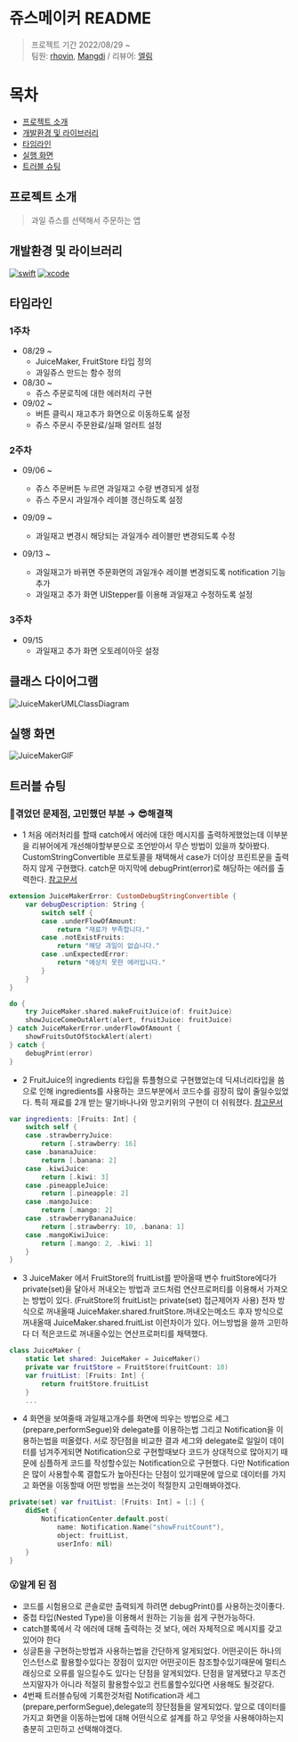 # 쥬스메이커 README
> 프로젝트 기간 2022/08/29 ~  
> 팀원: [rhovin](https://github.com/yuvinrho), [Mangdi](https://github.com/MangDi-L) / 리뷰어: [엘림](https://github.com/lina0322)

# 목차
- [프로젝트 소개](#소개)
- [개발환경 및 라이브러리](#개발환경-및-라이브러리)
- [타임라인](#타임라인)
- [실행 화면](#실행-화면)
- [트러블 슈팅](#트러블-슈팅)

## 프로젝트 소개
> 과일 쥬스를 선택해서 주문하는 앱


## 개발환경 및 라이브러리
[![swift](https://img.shields.io/badge/swift-5.6-orange)]() [![xcode](https://img.shields.io/badge/Xcode-13.4.1-blue)]()

## 타임라인

### 1주차
- 08/29 ~
    - JuiceMaker, FruitStore 타입 정의
    - 과일쥬스 만드는 함수 정의
- 08/30 ~
    - 쥬스 주문로직에 대한 에러처리 구현
- 09/02 ~
    - 버튼 클릭시 재고추가 화면으로 이동하도록 설정
    - 쥬스 주문시 주문완료/실패 얼러트 설정
    
### 2주차 
- 09/06 ~
    - 쥬스 주문버튼 누르면 과일재고 수량 변경되게 설정
    - 쥬스 주문시 과일개수 레이블 갱신하도록 설정
- 09/09 ~
    - 과일재고 변경시 해당되는 과일개수 레이블만 변경되도록 수정
    
    
- 09/13 ~
    - 과일재고가 바뀌면 주문화면의 과일개수 레이블 변경되도록 notification 기능 추가
    - 과일재고 추가 화면 UIStepper를 이용해 과일재고 수정하도록 설정
### 3주차
- 09/15 
    - 과일재고 추가 화면 오토레이아웃 설정



## 클래스 다이어그램
![JuiceMakerUMLClassDiagram](https://user-images.githubusercontent.com/49121469/190550856-3f9c6d45-306f-4ed0-a6d4-67fe632bbdc0.jpg)

## 실행 화면
![JuiceMakerGIF](https://user-images.githubusercontent.com/49121469/190535606-a4263183-0cac-4843-b3fe-e7f2be9860bb.gif)
## 트러블 슈팅

### 🤔겪었던 문제점, 고민했던 부분 → 😎해결책
- 1
처음 에러처리를 할때 catch에서 에러에 대한 메시지를 출력하게했었는데 이부분을 리뷰어에게 개선해야할부분으로 조언받아서 무슨 방법이 있을까 찾아봤다. CustomStringConvertible 프로토콜을 채택해서 case가 더이상 프린트문을 출력하지 않게 구현했다. catch문 마지막에 debugPrint(error)로 해당하는 에러를 출력한다.
[참고문서](https://www.advancedswift.com/custom-errors-in-swift/)
```swift
extension JuiceMakerError: CustomDebugStringConvertible {
    var debugDescription: String {
        switch self {
        case .underFlowOfAmount:
            return "재료가 부족합니다."
        case .notExistFruits:
            return "해당 과일이 없습니다."
        case .unExpectedError:
            return "예상치 못한 에러입니다."
        }
    }
}
```
```swift
do {
    try JuiceMaker.shared.makeFruitJuice(of: fruitJuice)
    showJuiceComeOutAlert(alert, fruitJuice: fruitJuice)
} catch JuiceMakerError.underFlowOfAmount {
    showFruitsOutOfStockAlert(alert)
} catch {
    debugPrint(error)
}  
```
- 2 
FruitJuice의 ingredients 타입을 튜플형으로 구현했었는데 딕셔너리타입을 씀으로 인해 ingredients를 사용하는 코드부분에서 코드수를 굉장히 많이 줄일수있었다. 특히 재료를 2개 받는 딸기바나나와 망고키위의 구현이 더 쉬워졌다.
[참고문서](https://docs.swift.org/swift-book/LanguageGuide/NestedTypes.html)
```swift
var ingredients: [Fruits: Int] {
    switch self {
    case .strawberryJuice:
        return [.strawberry: 16]
    case .bananaJuice:
        return [.banana: 2]
    case .kiwiJuice:
        return [.kiwi: 3]
    case .pineappleJuice:
        return [.pineapple: 2]
    case .mangoJuice:
        return [.mango: 2]
    case .strawberryBananaJuice:
        return [.strawberry: 10, .banana: 1]
    case .mangoKiwiJuice:
        return [.mango: 2, .kiwi: 1]
    }
}

```

- 3
JuiceMaker 에서 FruitStore의 fruitList를 받아올때
변수 fruitStore에다가 private(set)을 달아서 꺼내오는 방법과
코드처럼 연산프로퍼티를 이용해서 가져오는 방법이 있다.
(FruitStore의 fruitList는 private(set) 접근제어자 사용)
전자 방식으로 꺼내올때 JuiceMaker.shared.fruitStore.꺼내오는메소드
후자 방식으로 꺼내올때 JuiceMaker.shared.fruitList 
이런차이가 있다. 어느방법을 쓸까 고민하다 더 적은코드로 꺼내올수있는 연산프로퍼티를 채택했다.
```Swift
class JuiceMaker {
    static let shared: JuiceMaker = JuiceMaker()
    private var fruitStore = FruitStore(fruitCount: 10)
    var fruitList: [Fruits: Int] {
        return fruitStore.fruitList
    }
    ...
```

- 4
화면을 보여줄때 과일재고개수를 화면에 띄우는 방법으로 세그(prepare,performSegue)와 delegate를 이용하는법 그리고 Notification을 이용하는법을 떠올렸다. 서로 장단점을 비교한 결과 세그와 delegate로 일일이 데이터를 넘겨주게되면 Notification으로 구현할때보다 코드가 상대적으로 많아지기 때문에 심플하게 코드를 작성할수있는 Notification으로 구현했다.
다만 Notification은 많이 사용할수록 결합도가 높아진다는 단점이 있기때문에  앞으로 데이터를 가지고 화면을 이동할때 어떤 방법을 쓰는것이 적절한지 고민해봐야겠다.
```swift
private(set) var fruitList: [Fruits: Int] = [:] {
    didSet {
        NotificationCenter.default.post(
            name: Notification.Name("showFruitCount"),
            object: fruitList,
            userInfo: nil)
    }
}

```

### 😮알게 된 점
- 코드를 시험용으로 콘솔로만 출력되게 하려면 debugPrint()를 사용하는것이좋다.
- 중첩 타입(Nested Type)을 이용해서 원하는 기능을 쉽게 구현가능하다. 
- catch블록에서 각 에러에 대해 출력하는 것 보다, 에러 자체적으로 메시지를 갖고 있어야 한다 
- 싱글톤을 구현하는방법과 사용하는법을 간단하게 알게되었다. 어떤곳이든 하나의 인스턴스로 활용할수있다는 장점이 있지만 어떤곳이든 참조할수있기때문에 멀티스래싱으로 오류를 일으킬수도 있다는 단점을 알게되었다. 단점을 알게됐다고 무조건 쓰지말자가 아니라 적절히 활용할수있고 컨트롤할수있다면 사용해도 될것같다.
- 4번째 트러블슈팅에 기록한것처럼 Notification과 세그(prepare,performSegue),delegate의 장단점들을 알게되었다. 앞으로 데이터를 가지고 화면을 이동하는법에 대해 어떤식으로 설계를 하고 무엇을 사용해야하는지 충분히 고민하고 선택해야겠다.
